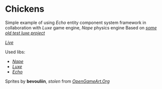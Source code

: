 # Chickens

Simple example of using _Echo_ entity component system framework in collaboration with _Luxe_ game engine, _Nape_ physics engine
Based on [_some old test luxe project_](https://github.com/wimcake/ChickensFlightLuxeDemo)

[_Live_](https://wimcake.github.io/echo/web/)

Used libs:
 * [_Nape_](https://github.com/deltaluca/nape)
 * [_Luxe_](https://github.com/underscorediscovery/luxe)
 * [_Echo_](https://github.com/wimcake/echo)

Sprites by **bevouliin**, _stolen_ from [_OpenGameArt.Org_](http://opengameart.org/users/bevouliin)
